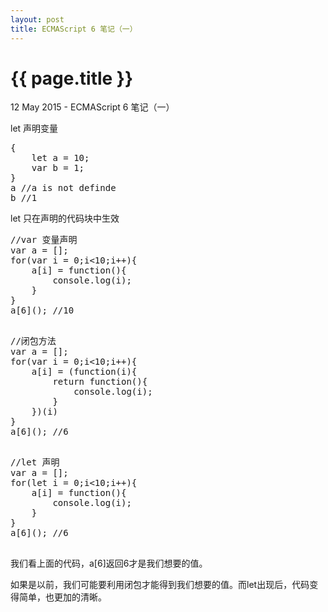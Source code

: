 ```yaml
---
layout: post
title: ECMAScript 6 笔记（一）
---
```


{{ page.title }}
================

<p class="meta">12 May 2015 - ECMAScript 6 笔记（一）</p>

let 声明变量

<pre class="language-javascript">
{
	let a = 10;
	var b = 1;
}
a //a is not definde
b //1
</pre>


let 只在声明的代码块中生效

<pre class="language-javascript">
//var 变量声明
var a = [];
for(var i = 0;i<10;i++){
	a[i] = function(){
		console.log(i);
	}
}
a[6](); //10

</pre>

<pre class="language-javascript">
//闭包方法
var a = [];
for(var i = 0;i<10;i++){
	a[i] = (function(i){
		return function(){
			console.log(i);
		}
	})(i)
}
a[6](); //6

</pre>

<pre class="language-javascript">
//let 声明
var a = [];
for(let i = 0;i<10;i++){
	a[i] = function(){
		console.log(i);
	}
}
a[6](); //6

</pre>

我们看上面的代码，a[6]返回6才是我们想要的值。

如果是以前，我们可能要利用闭包才能得到我们想要的值。而let出现后，代码变得简单，也更加的清晰。